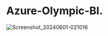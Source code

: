 # Azure-Olympic-BI.   
![Screenshot_20240601-021016](https://github.com/DS-9/Azure-Olympic-BI/assets/52351948/ad28b344-62af-4752-9f2a-cb4c6d061be6)
